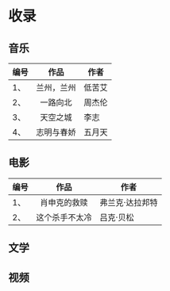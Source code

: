 # 收录

## 音乐

|编号|作品|作者|
|--|:--:|--|
|1、|兰州，兰州|低苦艾|
|2、|一路向北|周杰伦|
|3、|天空之城|李志|
|4、|志明与春娇|五月天|

## 电影

|编号|作品|作者|
|--|:--:|--|
|1、|肖申克的救赎|弗兰克·达拉邦特|
|2、|这个杀手不太冷|吕克·贝松|

## 文学

## 视频